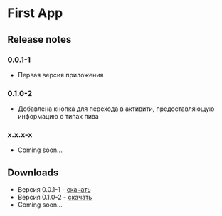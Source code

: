 # First App

## Release notes
### 0.0.1-1
- Первая версия приложения
### 0.1.0-2
- Добавлена кнопка для перехода в активити, предоставляющую информацию о типах пива
### x.x.x-x
- Coming soon...

## Downloads
- Версия 0.0.1-1 - <a href="https://github.com/sk1ly/first_app/raw/master/apks/first_app_debug_0.0.1-1.apk" download>скачать</a>
- Версия 0.1.0-2 - <a href="https://github.com/sk1ly/first_app/raw/master/apks/first_app_debug_0.1.0-2.apk" download>скачать</a>
- Coming soon...

